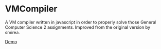 # VMCompiler

A VM compiler written in javascript in order to properly solve those General Computer Science 2 assignments. 
Improved from the original version by smirea.

[Demo](http://tkw1536.github.io/VMCompiler)